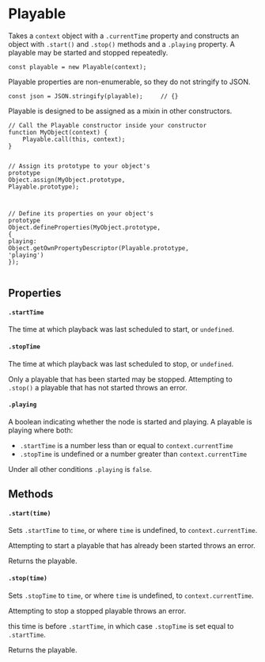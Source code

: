 

# Playable

<p>Takes a <code>context</code> object with a <code>.currentTime</code> property and constructs an object
with <code>.start()</code> and <code>.stop()</code> methods and a <code>.playing</code> property. A playable
may be started and stopped repeatedly.</p>
<pre><code class="language-js"><span class="token keyword">const</span> playable <span class="token operator">=</span> <span class="token keyword">new</span> <span class="token class-name">Playable</span><span class="token punctuation">(</span>context<span class="token punctuation">)</span><span class="token punctuation">;</span></code></pre>
<p>Playable properties are non-enumerable, so they do not stringify to JSON.</p>
<pre><code class="language-js"><span class="token keyword">const</span> json <span class="token operator">=</span> <span class="token constant">JSON</span><span class="token punctuation">.</span><span class="token function">stringify</span><span class="token punctuation">(</span>playable<span class="token punctuation">)</span><span class="token punctuation">;</span>     <span class="token comment">// {}</span></code></pre>
<p>Playable is designed to be assigned as a mixin in other constructors.</p>
<pre><code class="language-js"><span class="token comment">// Call the Playable constructor inside your constructor</span>
<span class="token keyword">function</span> <span class="token function">MyObject</span><span class="token punctuation">(</span><span class="token parameter">context</span><span class="token punctuation">)</span> <span class="token punctuation">{</span>
    <span class="token function">Playable</span><span class="token punctuation">.</span><span class="token function">call</span><span class="token punctuation">(</span><span class="token keyword">this</span><span class="token punctuation">,</span> context<span class="token punctuation">)</span><span class="token punctuation">;</span>
<span class="token punctuation">}</span>

<span class="token comment">// Assign its prototype to your object's prototype</span>
Object<span class="token punctuation">.</span><span class="token function">assign</span><span class="token punctuation">(</span><span class="token class-name">MyObject</span><span class="token punctuation">.</span>prototype<span class="token punctuation">,</span> <span class="token class-name">Playable</span><span class="token punctuation">.</span>prototype<span class="token punctuation">)</span><span class="token punctuation">;</span>

<span class="token comment">// Define its properties on your object's prototype</span>
Object<span class="token punctuation">.</span><span class="token function">defineProperties</span><span class="token punctuation">(</span><span class="token class-name">MyObject</span><span class="token punctuation">.</span>prototype<span class="token punctuation">,</span> <span class="token punctuation">{</span>
    playing<span class="token operator">:</span> Object<span class="token punctuation">.</span><span class="token function">getOwnPropertyDescriptor</span><span class="token punctuation">(</span><span class="token class-name">Playable</span><span class="token punctuation">.</span>prototype<span class="token punctuation">,</span> <span class="token string">'playing'</span><span class="token punctuation">)</span>
<span class="token punctuation">}</span><span class="token punctuation">)</span><span class="token punctuation">;</span></code></pre>












## Properties


#### `.startTime`

<p>The time at which playback was last scheduled to start, or <code>undefined</code>.</p>





#### `.stopTime`

<p>The time at which playback was last scheduled to stop, or <code>undefined</code>.</p>
<p>Only a playable that has been started may be stopped. Attempting to <code>.stop()</code>
a playable that has not started throws an error.</p>





#### `.playing`

<p>A boolean indicating whether the node is started and playing. A playable is
playing where both:</p>
<ul>
<li><code>.startTime</code> is a number less than or equal to <code>context.currentTime</code></li>
<li><code>.stopTime</code> is undefined or a number greater than <code>context.currentTime</code></li>
</ul>
<p>Under all other conditions <code>.playing</code> is <code>false</code>.</p>






## Methods


#### `.start(time)`

<p>Sets <code>.startTime</code> to <code>time</code>, or where <code>time</code> is undefined, to
<code>context.currentTime</code>.</p>
<p>Attempting to start a playable that has already been started throws an error.</p>
<p>Returns the playable.</p>





#### `.stop(time)`

<p>Sets <code>.stopTime</code> to <code>time</code>, or where <code>time</code> is undefined, to <code>context.currentTime</code>.</p>
<p>Attempting to stop a stopped playable throws an error.</p>
<p> this time is before <code>.startTime</code>, in which case
<code>.stopTime</code> is set equal to <code>.startTime</code>.</p>
<p>Returns the playable.</p>
















